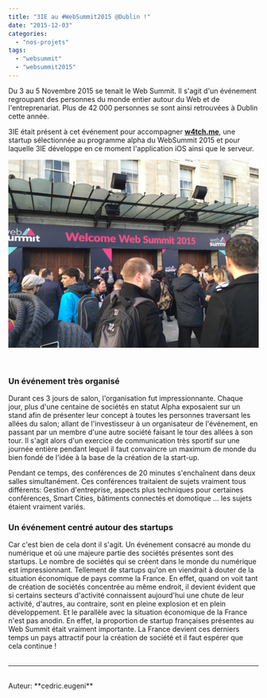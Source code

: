 ```yaml
---
title: "3IE au #WebSummit2015 @Dublin !"
date: "2015-12-03"
categories: 
  - "nos-projets"
tags: 
  - "websummit"
  - "websummit2015"
---
```


Du 3 au 5 Novembre 2015 se tenait le Web Summit. Il s'agit d'un événement regroupant des personnes du monde entier autour du Web et de l'entreprenariat. Plus de 42 000 personnes se sont ainsi retrouvées à Dublin cette année.

3IE était présent à cet événement pour accompagner **[w4tch.me](http://www.w4tch.me)**, une startup sélectionnée au programme alpha du WebSummit 2015 et pour laquelle 3IE développe en ce moment l'application iOS ainsi que le serveur.

![IMG_0180](/assets/images/IMG_0180.jpg)

 

### Un événement très organisé

Durant ces 3 jours de salon, l'organisation fut impressionnante. Chaque jour, plus d'une centaine de sociétés en statut Alpha exposaient sur un stand afin de présenter leur concept à toutes les personnes traversant les allées du salon; allant de l'investisseur à un organisateur de l'événement, en passant par un membre d'une autre société faisant le tour des allées à son tour. Il s'agit alors d'un exercice de communication très sportif sur une journée entière pendant lequel il faut convaincre un maximum de monde du bien fondé de l'idée à la base de la création de la start-up.

Pendant ce temps, des conférences de 20 minutes s'enchaînent dans deux salles simultanément. Ces conférences traitaient de sujets vraiment tous différents: Gestion d'entreprise, aspects plus techniques pour certaines conférences, Smart Cities, bâtiments connectés et domotique ... les sujets étaient vraiment variés.

### Un événement centré autour des startups

Car c'est bien de cela dont il s'agit. Un événement consacré au monde du numérique et où une majeure partie des sociétés présentes sont des startups. Le nombre de sociétés qui se créent dans le monde du numérique est impressionnant. Tellement de startups qu'on en viendrait à douter de la situation économique de pays comme la France. En effet, quand on voit tant de création de sociétés concentrée au même endroit, il devient évident que si certains secteurs d'activité connaissent aujourd'hui une chute de leur activité, d'autres, au contraire, sont en pleine explosion et en plein développement. Et le parallèle avec la situation économique de la France n'est pas anodin. En effet, la proportion de startup françaises présentes au Web Summit était vraiment importante. La France devient ces derniers temps un pays attractif pour la création de société et il faut espérer que cela continue !
<br>
<br>

---------------------------------------
<br>
Auteur: **cedric.eugeni**
